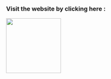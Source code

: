 ### Visit the website by clicking here : <br>
[<img src="https://i.postimg.cc/9MMQFyg6/59060d740cbeef0acff9a660.png" width="150px">](https://classical-real-estate-website.netlify.app/)
